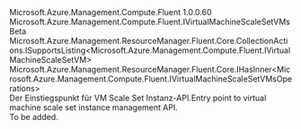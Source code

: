<Type Name="IVirtualMachineScaleSetVMs" FullName="Microsoft.Azure.Management.Compute.Fluent.IVirtualMachineScaleSetVMs">
  <TypeSignature Language="C#" Value="public interface IVirtualMachineScaleSetVMs : Microsoft.Azure.Management.Compute.Fluent.IVirtualMachineScaleSetVMsBeta, Microsoft.Azure.Management.ResourceManager.Fluent.Core.CollectionActions.ISupportsListing&lt;Microsoft.Azure.Management.Compute.Fluent.IVirtualMachineScaleSetVM&gt;, Microsoft.Azure.Management.ResourceManager.Fluent.Core.IHasInner&lt;Microsoft.Azure.Management.Compute.Fluent.IVirtualMachineScaleSetVMsOperations&gt;" />
  <TypeSignature Language="ILAsm" Value=".class public interface auto ansi abstract IVirtualMachineScaleSetVMs implements class Microsoft.Azure.Management.Compute.Fluent.IVirtualMachineScaleSetVMsBeta, class Microsoft.Azure.Management.ResourceManager.Fluent.Core.CollectionActions.ISupportsListing`1&lt;class Microsoft.Azure.Management.Compute.Fluent.IVirtualMachineScaleSetVM&gt;, class Microsoft.Azure.Management.ResourceManager.Fluent.Core.IHasInner`1&lt;class Microsoft.Azure.Management.Compute.Fluent.IVirtualMachineScaleSetVMsOperations&gt;" />
  <TypeSignature Language="DocId" Value="T:Microsoft.Azure.Management.Compute.Fluent.IVirtualMachineScaleSetVMs" />
  <TypeSignature Language="VB.NET" Value="Public Interface IVirtualMachineScaleSetVMs&#xA;Implements IHasInner(Of IVirtualMachineScaleSetVMsOperations), ISupportsListing(Of IVirtualMachineScaleSetVM), IVirtualMachineScaleSetVMsBeta" />
  <TypeSignature Language="F#" Value="type IVirtualMachineScaleSetVMs = interface&#xA;    interface ISupportsListing&lt;IVirtualMachineScaleSetVM&gt;&#xA;    interface IHasInner&lt;IVirtualMachineScaleSetVMsOperations&gt;&#xA;    interface IVirtualMachineScaleSetVMsBeta" />
  <AssemblyInfo>
    <AssemblyName>Microsoft.Azure.Management.Compute.Fluent</AssemblyName>
    <AssemblyVersion>1.0.0.60</AssemblyVersion>
  </AssemblyInfo>
  <Interfaces>
    <Interface>
      <InterfaceName>Microsoft.Azure.Management.Compute.Fluent.IVirtualMachineScaleSetVMsBeta</InterfaceName>
    </Interface>
    <Interface>
      <InterfaceName>Microsoft.Azure.Management.ResourceManager.Fluent.Core.CollectionActions.ISupportsListing&lt;Microsoft.Azure.Management.Compute.Fluent.IVirtualMachineScaleSetVM&gt;</InterfaceName>
    </Interface>
    <Interface>
      <InterfaceName>Microsoft.Azure.Management.ResourceManager.Fluent.Core.IHasInner&lt;Microsoft.Azure.Management.Compute.Fluent.IVirtualMachineScaleSetVMsOperations&gt;</InterfaceName>
    </Interface>
  </Interfaces>
  <Docs>
    <summary>
            <span data-ttu-id="34698-101">Der Einstiegspunkt für VM Scale Set Instanz-API.</span><span class="sxs-lookup"><span data-stu-id="34698-101">Entry point to virtual machine scale set instance management API.</span></span>
            </summary>
    <remarks>To be added.</remarks>
  </Docs>
  <Members />
</Type>